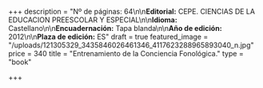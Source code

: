+++
description = "Nº de páginas: 64\n\n**Editorial:** CEPE. CIENCIAS DE LA EDUCACION PREESCOLAR Y ESPECIAL\n\n**Idioma:** Castellano\n\n**Encuadernación:** Tapa blanda\n\n**Año de edición:** 2012\n\n**Plaza de edición:** ES"
draft = true
featured_image = "/uploads/121305329_3435846026461346_4117623288965893040_n.jpg"
price = 340
title = "Entrenamiento de la Conciencia Fonológica."
type = "book"

+++
